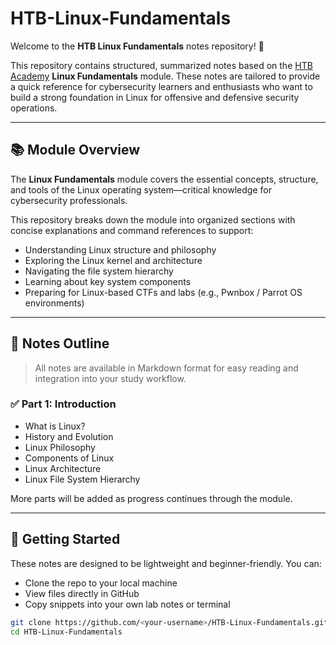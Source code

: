 # HTB-Linux-Fundamentals

Welcome to the **HTB Linux Fundamentals** notes repository! 🐧

This repository contains structured, summarized notes based on the [HTB Academy](https://academy.hackthebox.com) **Linux Fundamentals** module. These notes are tailored to provide a quick reference for cybersecurity learners and enthusiasts who want to build a strong foundation in Linux for offensive and defensive security operations.

---

## 📚 Module Overview

The **Linux Fundamentals** module covers the essential concepts, structure, and tools of the Linux operating system—critical knowledge for cybersecurity professionals.

This repository breaks down the module into organized sections with concise explanations and command references to support:

- Understanding Linux structure and philosophy
- Exploring the Linux kernel and architecture
- Navigating the file system hierarchy
- Learning about key system components
- Preparing for Linux-based CTFs and labs (e.g., Pwnbox / Parrot OS environments)

---

## 📂 Notes Outline

> All notes are available in Markdown format for easy reading and integration into your study workflow.

### ✅ Part 1: Introduction
- What is Linux?
- History and Evolution
- Linux Philosophy
- Components of Linux
- Linux Architecture
- Linux File System Hierarchy

More parts will be added as progress continues through the module.

---

## 🚀 Getting Started

These notes are designed to be lightweight and beginner-friendly. You can:
- Clone the repo to your local machine
- View files directly in GitHub
- Copy snippets into your own lab notes or terminal

```bash
git clone https://github.com/<your-username>/HTB-Linux-Fundamentals.git
cd HTB-Linux-Fundamentals
